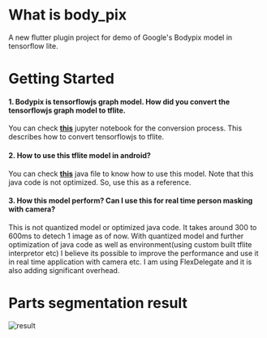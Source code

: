 # What is body_pix

A new flutter plugin project for demo of Google's Bodypix model in tensorflow lite.

# Getting Started

#### 1. Bodypix is tensorflowjs graph model. How did you convert the tensorflowjs graph model to tflite.
You can check **[this](https://github.com/hegman12/body_pix_tflite/blob/master/converter_example/bodypix_MobileNetV1_to_tflite_converter.ipynb)** jupyter notebook for the conversion process. This describes how to convert tensorflowjs to tflite.

#### 2. How to use this tflite model in android?
You can check **[this](https://github.com/hegman12/body_pix_tflite/blob/master/android/src/main/java/com/bodypix/body_pix/BodyPixPlugin.java)** java file to know how to use this model. Note that this java code is not optimized. So, use this as a reference.

#### 3. How this model perform? Can I use this for real time person masking with camera?
This is not quantized model or optimized java code. It takes around 300 to 600ms to detech 1 image as of now. With quantized model and further optimization of java code as well as environment(using custom built tflite interpretor etc) I believe its possible to improve the performance and use it in real time application with camera etc. I am using FlexDelegate and it is also adding significant overhead.


# Parts segmentation result

![result](https://github.com/hegman12/body_pix_tflite/blob/master/converter_example/bodypix_android.jpg)
